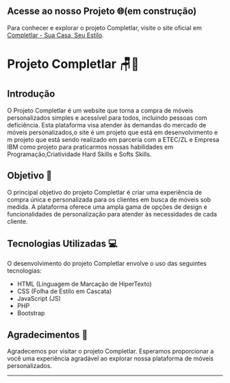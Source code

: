 ## Acesse ao  nosso Projeto 🌐(em construção)

Para conhecer e explorar o projeto Completlar, visite o site oficial em [Completlar - Sua Casa, Seu Estilo](https://www.completlar.com).
# Projeto Completlar 🪑🏡

## Introdução

O Projeto Completlar é um website que torna a compra de móveis personalizados simples e acessível para todos, incluindo pessoas com deficiência.  Esta plataforma visa atender às demandas do mercado de móveis personalizados,o site é um projeto que está em desenvolvimento  e m projeto que está sendo realizado em parceria com a ETEC/ZL e Empresa IBM como projeto para praticarmos nossas habilidades em Programação,Criatividade Hard Skills e Softs Skills.

## Objetivo 🎯

O principal objetivo do projeto Completlar é criar uma experiência de compra única e personalizada para os clientes em busca de móveis sob medida. A plataforma oferece uma ampla gama de opções de design e funcionalidades de personalização para atender às necessidades de cada cliente.

## Tecnologias Utilizadas 💻

O desenvolvimento do projeto Completlar envolve o uso das seguintes tecnologias:

- HTML (Linguagem de Marcação de HiperTexto)
- CSS (Folha de Estilo em Cascata)
- JavaScript (JS)
- PHP
- Bootstrap





## Agradecimentos 🙏

Agradecemos por visitar o projeto Completlar. Esperamos proporcionar a você uma experiência agradável ao explorar nossa plataforma de móveis personalizados.

---
